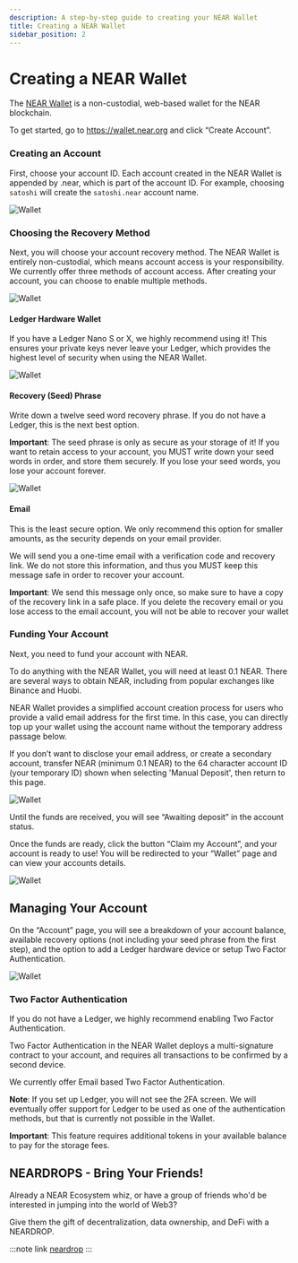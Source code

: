 ```yaml
---
description: A step-by-step guide to creating your NEAR Wallet
title: Creating a NEAR Wallet
sidebar_position: 2
---
```


# Creating a NEAR Wallet

The [NEAR Wallet](https://wallet.near.org) is a non-custodial, web-based wallet for the NEAR blockchain.&#x20;

To get started, go to https://wallet.near.org and click “Create Account”.&#x20;

### Creating an Account&#x20;

First, choose your account ID. Each account created in the NEAR Wallet is appended by .near, which is part of the account ID. For example, choosing `satoshi` will create the `satoshi.near` account name.

![Wallet](/images/wallet1.png)

### Choosing the Recovery Method&#x20;

Next, you will choose your account recovery method. The NEAR Wallet is entirely non-custodial, which means account access is your responsibility. We currently offer three methods of account access. After creating your account, you can choose to enable multiple methods.

![Wallet](/images/wallet2.png)

#### Ledger Hardware Wallet&#x20;

If you have a Ledger Nano S or X, we highly recommend using it! This ensures your private keys never leave your Ledger, which provides the highest level of security when using the NEAR Wallet.

![Wallet](/images/wallet3.png)

#### Recovery (Seed) Phrase&#x20;

Write down a twelve seed word recovery phrase. If you do not have a Ledger, this is the next best option.&#x20;

**Important**: The seed phrase is only as secure as your storage of it! If you want to retain access to your account, you MUST write down your seed words in order, and store them securely. If you lose your seed words, you lose your account forever.

![Wallet](/images/wallet4.png)

#### Email&#x20;

This is the least secure option. We only recommend this option for smaller amounts, as the security depends on your email provider.&#x20;

We will send you a one-time email with a verification code and recovery link. We do not store this information, and thus you MUST keep this message safe in order to recover your account.&#x20;

**Important**: We send this message only once, so make sure to have a copy of the recovery link in a safe place. If you delete the recovery email or you lose access to the email account, you will not be able to recover your wallet

### Funding Your Account&#x20;

Next, you need to fund your account with NEAR.&#x20;

To do anything with the NEAR Wallet, you will need at least 0.1 NEAR. There are several ways to obtain NEAR, including from popular exchanges like Binance and Huobi.&#x20;

NEAR Wallet provides a simplified account creation process for users who provide a valid email address for the first time. In this case, you can directly top up your wallet using the account name without the temporary address passage below.&#x20;

If you don’t want to disclose your email address, or create a secondary account, transfer NEAR (minimum 0.1 NEAR) to the 64 character account ID (your temporary ID) shown when selecting 'Manual Deposit', then return to this page.

![Wallet](/images/wallet5.png)

Until the funds are received, you will see “Awaiting deposit” in the account status.&#x20;

Once the funds are ready, click the button “Claim my Account”, and your account is ready to use! You will be redirected to your “Wallet” page and can view your accounts details.

![Wallet](/images/wallet6.png)

## Managing Your Account&#x20;

On the “Account” page, you will see a breakdown of your account balance, available recovery options (not including your seed phrase from the first step), and the option to add a Ledger hardware device or setup Two Factor Authentication.

![Wallet](/images/wallet7.png)

### Two Factor Authentication

&#x20;If you do not have a Ledger, we highly recommend enabling Two Factor Authentication.&#x20;

Two Factor Authentication in the NEAR Wallet deploys a multi-signature contract to your account, and requires all transactions to be confirmed by a second device.&#x20;

We currently offer Email based Two Factor Authentication.&#x20;

**Note**: If you set up Ledger, you will not see the 2FA screen. We will eventually offer support for Ledger to be used as one of the authentication methods, but that is currently not possible in the Wallet.&#x20;

**Important**: This feature requires additional tokens in your available balance to pay for the storage fees.

## NEARDROPS - Bring Your Friends!

Already a NEAR Ecosystem whiz, or have a group of friends who'd be interested in jumping into the world of Web3?

Give them the gift of decentralization, data ownership, and DeFi with a NEARDROP.

:::note link
[neardrop](./neardrop)
:::

